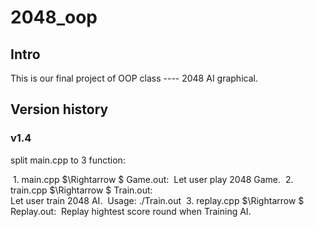 # 2048_oop

## Intro

This is our final project of OOP class ---- 2048 AI graphical.

## Version history

### v1.4

split main.cpp to 3 function:  
  
​    1. main.cpp $\Rightarrow $ Game.out:
​        Let user play 2048 Game.
​    2. train.cpp $\Rightarrow $ Train.out:  
​       Let user train 2048 AI.
​       Usage: ./Train.out <train-round>
​    3. replay.cpp $\Rightarrow $ Replay.out:
​       Replay hightest score round when Training AI.

